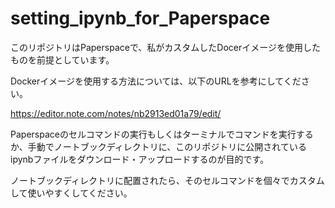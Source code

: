 # setting_ipynb_for_Paperspace
このリポジトリはPaperspaceで、私がカスタムしたDocerイメージを使用したものを前提としています。

Dockerイメージを使用する方法については、以下のURLを参考にしてください。

https://editor.note.com/notes/nb2913ed01a79/edit/

Paperspaceのセルコマンドの実行もしくはターミナルでコマンドを実行するか、手動でノートブックディレクトリに、このリポジトリに公開されているipynbファイルをダウンロード・アップロードするのが目的です。

ノートブックディレクトリに配置されたら、そのセルコマンドを個々でカスタムして使いやすくしてください。
